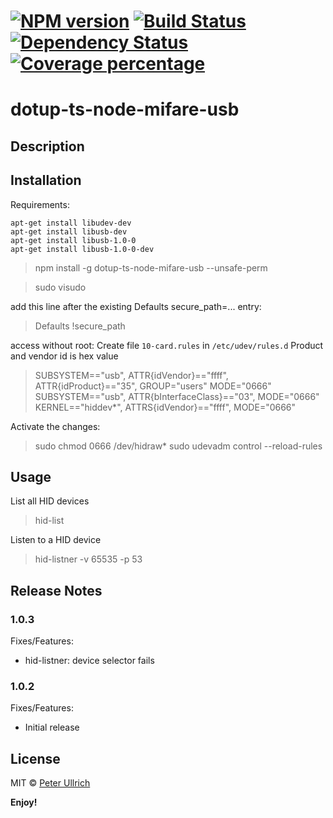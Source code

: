 # [![NPM version][npm-image]][npm-url] [![Build Status][travis-image]][travis-url] [![Dependency Status][daviddm-image]][daviddm-url] [![Coverage percentage][coveralls-image]][coveralls-url]

# dotup-ts-node-mifare-usb

## Description

## Installation

Requirements:
```shell
apt-get install libudev-dev
apt-get install libusb-dev
apt-get install libusb-1.0-0
apt-get install libusb-1.0-0-dev
```

>npm install -g dotup-ts-node-mifare-usb --unsafe-perm

>sudo visudo

add this line after the existing Defaults secure_path=... entry:
>Defaults !secure_path

access without root: Create file `10-card.rules` in `/etc/udev/rules.d`
Product and vendor id is hex value

>SUBSYSTEM=="usb", ATTR{idVendor}=="ffff", ATTR{idProduct}=="35", GROUP="users" MODE="0666"
>SUBSYSTEM=="usb", ATTR{bInterfaceClass}=="03", MODE="0666"
>KERNEL=="hiddev*", ATTRS{idVendor}=="ffff", MODE="0666"

Activate the changes:
>sudo chmod 0666 /dev/hidraw*
>sudo udevadm control --reload-rules

## Usage

List all HID devices
>hid-list

Listen to a HID device
>hid-listner -v 65535 -p 53

## Release Notes
### 1.0.3

Fixes/Features:
- hid-listner: device selector fails

### 1.0.2

Fixes/Features:
- Initial release

## License

MIT © [Peter Ullrich](https://github.com/dotupNET/)

**Enjoy!**

[npm-image]: https://badge.fury.io/js/dotup-ts-node-mifare-usb.svg
[npm-url]: https://npmjs.org/package/dotup-ts-node-mifare-usb
[travis-image]: https://travis-ci.org/dotupNET/dotup-ts-node-mifare-usb.svg?branch=master
[travis-url]: https://travis-ci.org/dotupNET/dotup-ts-node-mifare-usb
[daviddm-image]: https://david-dm.org/dotupNET/dotup-ts-node-mifare-usb.svg?theme=shields.io
[daviddm-url]: https://david-dm.org/dotupNET/dotup-ts-node-mifare-usb
[coveralls-image]: https://coveralls.io/repos/dotupNET/dotup-ts-node-mifare-usb/badge.svg
[coveralls-url]: https://coveralls.io/r/dotupNET/dotup-ts-node-mifare-usb

